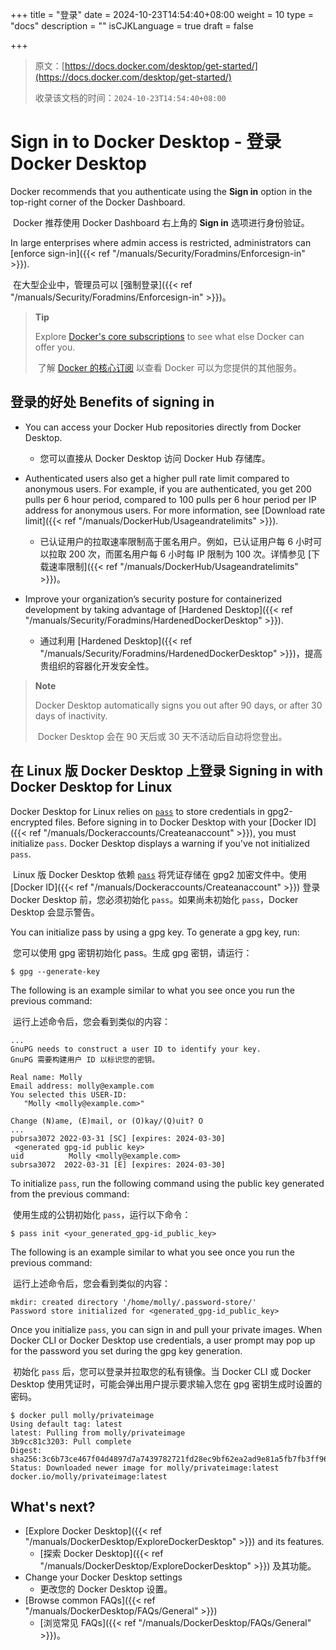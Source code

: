+++
title = "登录"
date = 2024-10-23T14:54:40+08:00
weight = 10
type = "docs"
description = ""
isCJKLanguage = true
draft = false

+++

> 原文：[https://docs.docker.com/desktop/get-started/](https://docs.docker.com/desktop/get-started/)
>
> 收录该文档的时间：`2024-10-23T14:54:40+08:00`

# Sign in to Docker Desktop - 登录 Docker Desktop

Docker recommends that you authenticate using the **Sign in** option in the top-right corner of the Docker Dashboard.

​	Docker 推荐使用 Docker Dashboard 右上角的 **Sign in** 选项进行身份验证。

In large enterprises where admin access is restricted, administrators can [enforce sign-in]({{< ref "/manuals/Security/Foradmins/Enforcesign-in" >}}).

​	在大型企业中，管理员可以 [强制登录]({{< ref "/manuals/Security/Foradmins/Enforcesign-in" >}})。

> **Tip**
>
> 
>
> Explore [Docker's core subscriptions](https://www.docker.com/pricing/) to see what else Docker can offer you.
>
> ​	了解 [Docker 的核心订阅](https://www.docker.com/pricing/) 以查看 Docker 可以为您提供的其他服务。

## 登录的好处 Benefits of signing in

- You can access your Docker Hub repositories directly from Docker Desktop.
  - 您可以直接从 Docker Desktop 访问 Docker Hub 存储库。

- Authenticated users also get a higher pull rate limit compared to anonymous users. For example, if you are authenticated, you get 200 pulls per 6 hour period, compared to 100 pulls per 6 hour period per IP address for anonymous users. For more information, see [Download rate limit]({{< ref "/manuals/DockerHub/Usageandratelimits" >}}).
  - 已认证用户的拉取速率限制高于匿名用户。例如，已认证用户每 6 小时可以拉取 200 次，而匿名用户每 6 小时每 IP 限制为 100 次。详情参见 [下载速率限制]({{< ref "/manuals/DockerHub/Usageandratelimits" >}})。

- Improve your organization’s security posture for containerized development by taking advantage of [Hardened Desktop]({{< ref "/manuals/Security/Foradmins/HardenedDockerDesktop" >}}).
  - 通过利用 [Hardened Desktop]({{< ref "/manuals/Security/Foradmins/HardenedDockerDesktop" >}})，提高贵组织的容器化开发安全性。


> **Note**
>
> 
>
> Docker Desktop automatically signs you out after 90 days, or after 30 days of inactivity.
>
> ​	Docker Desktop 会在 90 天后或 30 天不活动后自动将您登出。

## 在 Linux 版 Docker Desktop 上登录 Signing in with Docker Desktop for Linux

Docker Desktop for Linux relies on [`pass`](https://www.passwordstore.org/) to store credentials in gpg2-encrypted files. Before signing in to Docker Desktop with your [Docker ID]({{< ref "/manuals/Dockeraccounts/Createanaccount" >}}), you must initialize `pass`. Docker Desktop displays a warning if you've not initialized `pass`.

​	Linux 版 Docker Desktop 依赖 [`pass`](https://www.passwordstore.org/) 将凭证存储在 gpg2 加密文件中。使用 [Docker ID]({{< ref "/manuals/Dockeraccounts/Createanaccount" >}}) 登录 Docker Desktop 前，您必须初始化 `pass`。如果尚未初始化 `pass`，Docker Desktop 会显示警告。

You can initialize pass by using a gpg key. To generate a gpg key, run:

​	您可以使用 gpg 密钥初始化 pass。生成 gpg 密钥，请运行：

```console
$ gpg --generate-key
```

The following is an example similar to what you see once you run the previous command:

​	运行上述命令后，您会看到类似的内容：

```console
...
GnuPG needs to construct a user ID to identify your key.
GnuPG 需要构建用户 ID 以标识您的密钥。

Real name: Molly
Email address: molly@example.com
You selected this USER-ID:
   "Molly <molly@example.com>"

Change (N)ame, (E)mail, or (O)kay/(Q)uit? O
...
pubrsa3072 2022-03-31 [SC] [expires: 2024-03-30]
 <generated gpg-id public key>
uid          Molly <molly@example.com>
subrsa3072  2022-03-31 [E] [expires: 2024-03-30]
```

To initialize `pass`, run the following command using the public key generated from the previous command:

​	使用生成的公钥初始化 `pass`，运行以下命令：



```console
$ pass init <your_generated_gpg-id_public_key>
```

The following is an example similar to what you see once you run the previous command:

​	运行上述命令后，您会看到类似的内容：



```console
mkdir: created directory '/home/molly/.password-store/'
Password store initialized for <generated_gpg-id_public_key>
```

Once you initialize `pass`, you can sign in and pull your private images. When Docker CLI or Docker Desktop use credentials, a user prompt may pop up for the password you set during the gpg key generation.

​	初始化 `pass` 后，您可以登录并拉取您的私有镜像。当 Docker CLI 或 Docker Desktop 使用凭证时，可能会弹出用户提示要求输入您在 gpg 密钥生成时设置的密码。



```console
$ docker pull molly/privateimage
Using default tag: latest
latest: Pulling from molly/privateimage
3b9cc81c3203: Pull complete 
Digest: sha256:3c6b73ce467f04d4897d7a7439782721fd28ec9bf62ea2ad9e81a5fb7fb3ff96
Status: Downloaded newer image for molly/privateimage:latest
docker.io/molly/privateimage:latest
```

## What's next?

- [Explore Docker Desktop]({{< ref "/manuals/DockerDesktop/ExploreDockerDesktop" >}}) and its features.
  - [探索 Docker Desktop]({{< ref "/manuals/DockerDesktop/ExploreDockerDesktop" >}}) 及其功能。
- Change your Docker Desktop settings
  - 更改您的 Docker Desktop 设置。
- [Browse common FAQs]({{< ref "/manuals/DockerDesktop/FAQs/General" >}})
  - [浏览常见 FAQs]({{< ref "/manuals/DockerDesktop/FAQs/General" >}})。
